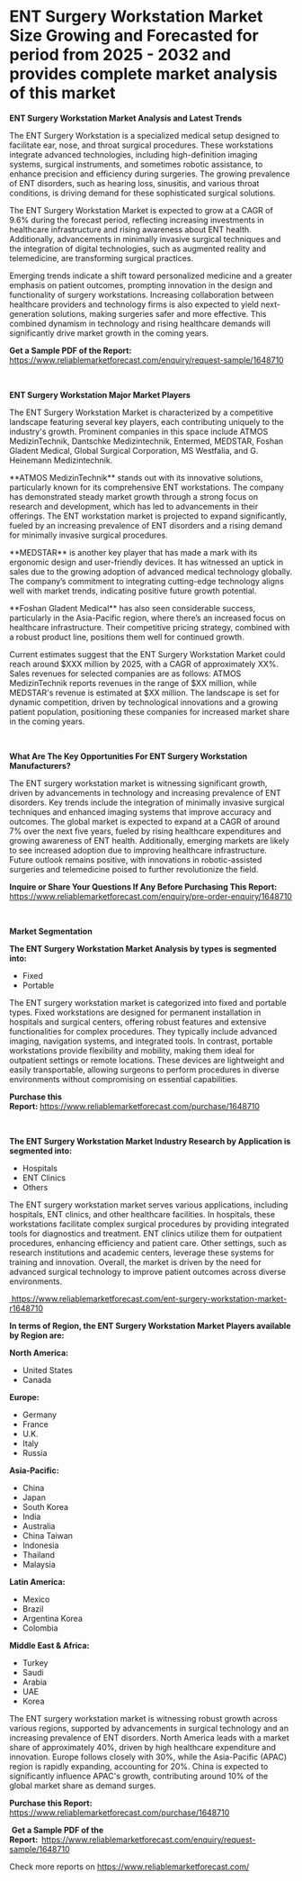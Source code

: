 <p><h1>ENT Surgery Workstation Market Size Growing and Forecasted for period from 2025 - 2032 and provides complete market analysis of this market</h1></p><p><strong>ENT Surgery Workstation Market Analysis and Latest Trends</strong></p>
<p><p>The ENT Surgery Workstation is a specialized medical setup designed to facilitate ear, nose, and throat surgical procedures. These workstations integrate advanced technologies, including high-definition imaging systems, surgical instruments, and sometimes robotic assistance, to enhance precision and efficiency during surgeries. The growing prevalence of ENT disorders, such as hearing loss, sinusitis, and various throat conditions, is driving demand for these sophisticated surgical solutions.</p><p>The ENT Surgery Workstation Market is expected to grow at a CAGR of 9.6% during the forecast period, reflecting increasing investments in healthcare infrastructure and rising awareness about ENT health. Additionally, advancements in minimally invasive surgical techniques and the integration of digital technologies, such as augmented reality and telemedicine, are transforming surgical practices. </p><p>Emerging trends indicate a shift toward personalized medicine and a greater emphasis on patient outcomes, prompting innovation in the design and functionality of surgery workstations. Increasing collaboration between healthcare providers and technology firms is also expected to yield next-generation solutions, making surgeries safer and more effective. This combined dynamism in technology and rising healthcare demands will significantly drive market growth in the coming years.</p></p>
<p><strong>Get a Sample PDF of the Report:&nbsp;</strong> <a href="https://www.reliablemarketforecast.com/enquiry/request-sample/1648710?utm_campaign=2853&utm_medium=2&utm_source=Github&utm_content=ia&utm_term=26032025&utm_id=ent-surgery-workstation">https://www.reliablemarketforecast.com/enquiry/request-sample/1648710</a></p>
<p>&nbsp;</p>
<p><strong>ENT Surgery Workstation Major Market Players</strong></p>
<p><p>The ENT Surgery Workstation Market is characterized by a competitive landscape featuring several key players, each contributing uniquely to the industry's growth. Prominent companies in this space include ATMOS MedizinTechnik, Dantschke Medizintechnik, Entermed, MEDSTAR, Foshan Gladent Medical, Global Surgical Corporation, MS Westfalia, and G. Heinemann Medizintechnik.</p><p>**ATMOS MedizinTechnik** stands out with its innovative solutions, particularly known for its comprehensive ENT workstations. The company has demonstrated steady market growth through a strong focus on research and development, which has led to advancements in their offerings. The ENT workstation market is projected to expand significantly, fueled by an increasing prevalence of ENT disorders and a rising demand for minimally invasive surgical procedures.</p><p>**MEDSTAR** is another key player that has made a mark with its ergonomic design and user-friendly devices. It has witnessed an uptick in sales due to the growing adoption of advanced medical technology globally. The company’s commitment to integrating cutting-edge technology aligns well with market trends, indicating positive future growth potential.</p><p>**Foshan Gladent Medical** has also seen considerable success, particularly in the Asia-Pacific region, where there’s an increased focus on healthcare infrastructure. Their competitive pricing strategy, combined with a robust product line, positions them well for continued growth.</p><p>Current estimates suggest that the ENT Surgery Workstation Market could reach around $XXX million by 2025, with a CAGR of approximately XX%. Sales revenues for selected companies are as follows: ATMOS MedizinTechnik reports revenues in the range of $XX million, while MEDSTAR's revenue is estimated at $XX million. The landscape is set for dynamic competition, driven by technological innovations and a growing patient population, positioning these companies for increased market share in the coming years.</p></p>
<p>&nbsp;</p>
<p><strong>What Are The Key Opportunities For ENT Surgery Workstation Manufacturers?</strong></p>
<p><p>The ENT surgery workstation market is witnessing significant growth, driven by advancements in technology and increasing prevalence of ENT disorders. Key trends include the integration of minimally invasive surgical techniques and enhanced imaging systems that improve accuracy and outcomes. The global market is expected to expand at a CAGR of around 7% over the next five years, fueled by rising healthcare expenditures and growing awareness of ENT health. Additionally, emerging markets are likely to see increased adoption due to improving healthcare infrastructure. Future outlook remains positive, with innovations in robotic-assisted surgeries and telemedicine poised to further revolutionize the field.</p></p>
<p><strong>Inquire or Share Your Questions If Any Before Purchasing This Report:</strong> <a href="https://www.reliablemarketforecast.com/enquiry/pre-order-enquiry/1648710?utm_campaign=2853&utm_medium=2&utm_source=Github&utm_content=ia&utm_term=26032025&utm_id=ent-surgery-workstation">https://www.reliablemarketforecast.com/enquiry/pre-order-enquiry/1648710</a></p>
<p>&nbsp;</p>
<p><strong>Market Segmentation</strong></p>
<p><strong>The ENT Surgery Workstation Market Analysis by types is segmented into:</strong></p>
<p><ul><li>Fixed</li><li>Portable</li></ul></p>
<p><p>The ENT surgery workstation market is categorized into fixed and portable types. Fixed workstations are designed for permanent installation in hospitals and surgical centers, offering robust features and extensive functionalities for complex procedures. They typically include advanced imaging, navigation systems, and integrated tools. In contrast, portable workstations provide flexibility and mobility, making them ideal for outpatient settings or remote locations. These devices are lightweight and easily transportable, allowing surgeons to perform procedures in diverse environments without compromising on essential capabilities.</p></p>
<p><strong>Purchase this Report:&nbsp;</strong><a href="https://www.reliablemarketforecast.com/purchase/1648710?utm_campaign=2853&utm_medium=2&utm_source=Github&utm_content=ia&utm_term=26032025&utm_id=ent-surgery-workstation">https://www.reliablemarketforecast.com/purchase/1648710</a></p>
<p>&nbsp;</p>
<p><strong>The ENT Surgery Workstation Market Industry Research by Application is segmented into:</strong></p>
<p><ul><li>Hospitals</li><li>ENT Clinics</li><li>Others</li></ul></p>
<p><p>The ENT surgery workstation market serves various applications, including hospitals, ENT clinics, and other healthcare facilities. In hospitals, these workstations facilitate complex surgical procedures by providing integrated tools for diagnostics and treatment. ENT clinics utilize them for outpatient procedures, enhancing efficiency and patient care. Other settings, such as research institutions and academic centers, leverage these systems for training and innovation. Overall, the market is driven by the need for advanced surgical technology to improve patient outcomes across diverse environments.</p></p>
<p><a href="https://www.reliablemarketforecast.com/ent-surgery-workstation-market-r1648710?utm_campaign=2853&utm_medium=2&utm_source=Github&utm_content=ia&utm_term=26032025&utm_id=ent-surgery-workstation">&nbsp;https://www.reliablemarketforecast.com/ent-surgery-workstation-market-r1648710</a></p>
<p><strong>In terms of Region, the ENT Surgery Workstation Market Players available by Region are:</strong></p>
<p>
    <p> <strong> North America: </strong>
        <ul>
            <li>United States</li>
            <li>Canada</li>
        </ul>
        </p> 
    <p> <strong> Europe: </strong>
        <ul>
            <li>Germany</li>
            <li>France</li>
            <li>U.K.</li>
            <li>Italy</li>
            <li>Russia</li>
        </ul>
        </p> 
    <p> <strong> Asia-Pacific: </strong>
        <ul>
            <li>China</li>
            <li>Japan</li>
            <li>South Korea</li>
            <li>India</li>
            <li>Australia</li>
            <li>China Taiwan</li>
            <li>Indonesia</li>
            <li>Thailand</li>
            <li>Malaysia</li>
        </ul>
        </p> 
    <p> <strong> Latin America: </strong>
        <ul>
            <li>Mexico</li>
            <li>Brazil</li>
            <li>Argentina Korea</li>
            <li>Colombia</li>
        </ul>
        </p> 
    <p> <strong> Middle East & Africa: </strong>
        <ul>
            <li>Turkey</li>
            <li>Saudi</li>
            <li>Arabia</li>
            <li>UAE</li>
            <li>Korea</li>
        </ul>
    </p>
    </p>
<p><p>The ENT surgery workstation market is witnessing robust growth across various regions, supported by advancements in surgical technology and an increasing prevalence of ENT disorders. North America leads with a market share of approximately 40%, driven by high healthcare expenditure and innovation. Europe follows closely with 30%, while the Asia-Pacific (APAC) region is rapidly expanding, accounting for 20%. China is expected to significantly influence APAC's growth, contributing around 10% of the global market share as demand surges.</p></p>
<p><strong>Purchase this Report: </strong><a href="https://www.reliablemarketforecast.com/purchase/1648710?utm_campaign=2853&utm_medium=2&utm_source=Github&utm_content=ia&utm_term=26032025&utm_id=ent-surgery-workstation">https://www.reliablemarketforecast.com/purchase/1648710</a></p>
<p>&nbsp;<strong>Get a Sample PDF of the Report:&nbsp;&nbsp;</strong><a href="https://www.reliablemarketforecast.com/enquiry/request-sample/1648710?utm_campaign=2853&utm_medium=2&utm_source=Github&utm_content=ia&utm_term=26032025&utm_id=ent-surgery-workstation">https://www.reliablemarketforecast.com/enquiry/request-sample/1648710</a></p>
<p><strong></strong></p>
<p>Check more reports on <a href="https://www.reliablemarketforecast.com/?utm_campaign=2853&utm_medium=2&utm_source=Github&utm_content=ia&utm_term=26032025&utm_id=ent-surgery-workstation">https://www.reliablemarketforecast.com/</a></p>